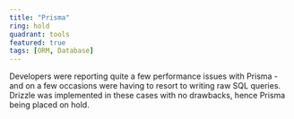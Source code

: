 ```yaml
---
title: "Prisma"
ring: hold
quadrant: tools
featured: true
tags: [ORM, Database]
---
```


Developers were reporting quite a few performance issues with Prisma - and on a few occasions were having to resort to writing raw SQL queries. Drizzle was implemented in these cases with no drawbacks, hence Prisma being placed on hold.
